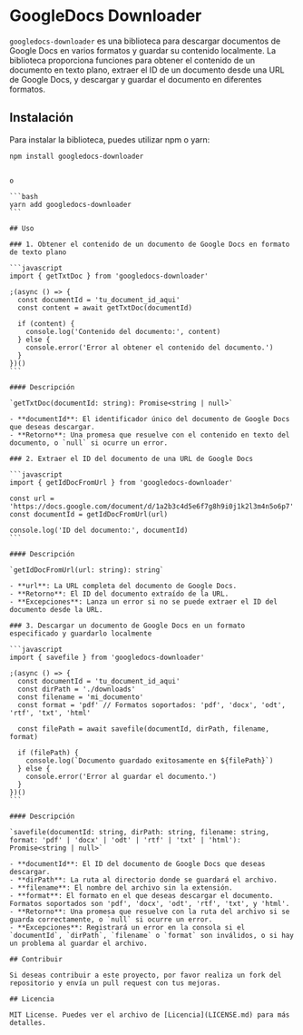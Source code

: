 # GoogleDocs Downloader

`googledocs-downloader` es una biblioteca para descargar documentos de Google Docs en varios formatos y guardar su contenido localmente. La biblioteca proporciona funciones para obtener el contenido de un documento en texto plano, extraer el ID de un documento desde una URL de Google Docs, y descargar y guardar el documento en diferentes formatos.

## Instalación

Para instalar la biblioteca, puedes utilizar npm o yarn:

```bash
npm install googledocs-downloader
```
````

o

```bash
yarn add googledocs-downloader
```

## Uso

### 1. Obtener el contenido de un documento de Google Docs en formato de texto plano

```javascript
import { getTxtDoc } from 'googledocs-downloader'

;(async () => {
  const documentId = 'tu_document_id_aqui'
  const content = await getTxtDoc(documentId)

  if (content) {
    console.log('Contenido del documento:', content)
  } else {
    console.error('Error al obtener el contenido del documento.')
  }
})()
```

#### Descripción

`getTxtDoc(documentId: string): Promise<string | null>`

- **documentId**: El identificador único del documento de Google Docs que deseas descargar.
- **Retorno**: Una promesa que resuelve con el contenido en texto del documento, o `null` si ocurre un error.

### 2. Extraer el ID del documento de una URL de Google Docs

```javascript
import { getIdDocFromUrl } from 'googledocs-downloader'

const url = 'https://docs.google.com/document/d/1a2b3c4d5e6f7g8h9i0j1k2l3m4n5o6p7'
const documentId = getIdDocFromUrl(url)

console.log('ID del documento:', documentId)
```

#### Descripción

`getIdDocFromUrl(url: string): string`

- **url**: La URL completa del documento de Google Docs.
- **Retorno**: El ID del documento extraído de la URL.
- **Excepciones**: Lanza un error si no se puede extraer el ID del documento desde la URL.

### 3. Descargar un documento de Google Docs en un formato especificado y guardarlo localmente

```javascript
import { savefile } from 'googledocs-downloader'

;(async () => {
  const documentId = 'tu_document_id_aqui'
  const dirPath = './downloads'
  const filename = 'mi_documento'
  const format = 'pdf' // Formatos soportados: 'pdf', 'docx', 'odt', 'rtf', 'txt', 'html'

  const filePath = await savefile(documentId, dirPath, filename, format)

  if (filePath) {
    console.log(`Documento guardado exitosamente en ${filePath}`)
  } else {
    console.error('Error al guardar el documento.')
  }
})()
```

#### Descripción

`savefile(documentId: string, dirPath: string, filename: string, format: 'pdf' | 'docx' | 'odt' | 'rtf' | 'txt' | 'html'): Promise<string | null>`

- **documentId**: El ID del documento de Google Docs que deseas descargar.
- **dirPath**: La ruta al directorio donde se guardará el archivo.
- **filename**: El nombre del archivo sin la extensión.
- **format**: El formato en el que deseas descargar el documento. Formatos soportados son 'pdf', 'docx', 'odt', 'rtf', 'txt', y 'html'.
- **Retorno**: Una promesa que resuelve con la ruta del archivo si se guarda correctamente, o `null` si ocurre un error.
- **Excepciones**: Registrará un error en la consola si el `documentId`, `dirPath`, `filename` o `format` son inválidos, o si hay un problema al guardar el archivo.

## Contribuir

Si deseas contribuir a este proyecto, por favor realiza un fork del repositorio y envía un pull request con tus mejoras.

## Licencia

MIT License. Puedes ver el archivo de [Licencia](LICENSE.md) para más detalles.

